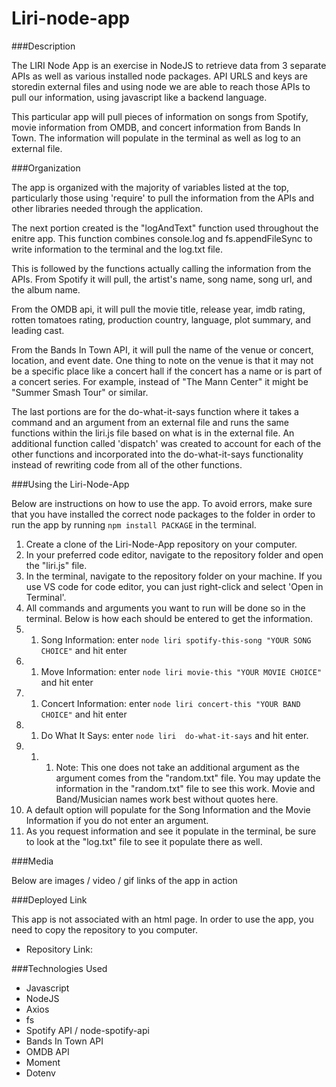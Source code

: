 # Liri-node-app

###Description

The LIRI Node App is an exercise in NodeJS to retrieve data from 3 separate APIs as well as various installed node packages. API URLS and keys are storedin external files and using node we are able to reach those APIs to pull our information, using javascript like a backend language.

This particular app will pull pieces of information on songs from Spotify, movie information from OMDB, and concert information from Bands In Town. The information will populate in the terminal as well as log to an external file.

###Organization

The app is organized with the majority of variables listed at the top, particularly those using 'require' to pull the information from the APIs and other libraries needed through the application.

The next portion created is the "logAndText" function used throughout the enitre app. This function combines console.log and fs.appendFileSync to write information to the terminal and the log.txt file. 

This is followed by the functions actually calling the information from the APIs. From Spotify it will pull, the artist's name, song name, song url, and the album name. 

From the OMDB api, it will pull the movie title, release year, imdb rating, rotten tomatoes rating, production country, language, plot summary, and leading cast.

From the Bands In Town API, it will pull the name of the venue or concert, location, and event date. One thing to note on the venue is that it may not be a specific place like a concert hall if the concert has a name or is part of a concert series. For example, instead of "The Mann Center" it might be "Summer Smash Tour" or similar. 

The last portions are for the do-what-it-says function where it takes a command and an argument from an external file and runs the same functions within the liri.js file based on what is in the external file. An additional function called 'dispatch' was created to account for each of the other functions and incorporated into the do-what-it-says functionality instead of rewriting code from all of the other functions.

###Using the Liri-Node-App

Below are instructions on how to use the app. To avoid errors, make sure that you have installed the correct node packages to the folder in order to run the app by running `npm install PACKAGE` in the terminal. 

1. Create a clone of the Liri-Node-App repository on your computer.
1. In your preferred code editor, navigate to the repository folder and open the "liri.js" file.
1. In the terminal, navigate to the repository folder on your machine. If you use VS code for code editor, you can just right-click and select 'Open in Terminal'.
1. All commands and arguments you want to run will be done so in the terminal. Below is how each should be entered to get the information.
1. 1. Song Information: enter `node liri spotify-this-song "YOUR SONG CHOICE"` and hit enter
1. 1. Move Information: enter `node liri movie-this "YOUR MOVIE CHOICE"` and hit enter
1. 1. Concert Information: enter `node liri concert-this "YOUR BAND CHOICE"` and hit enter
1. 1. Do What It Says: enter `node liri  do-what-it-says` and hit enter. 
1. 1. 1. Note: This one does not take an additional argument as the argument comes from the "random.txt" file. You may update the information in the "random.txt" file to see this work. Movie and Band/Musician names work best without quotes here.
1. A default option will populate for the Song Information and the Movie Information if you do not enter an argument. 
1. As you request information and see it populate in the terminal, be sure to look at the "log.txt" file to see it populate there as well.

###Media

Below are images / video / gif links of the app in action

###Deployed Link

This app is not associated with an html page. In order to use the app, you need to copy the repository to you computer.
* Repository Link: 

###Technologies Used
* Javascript
* NodeJS
* Axios
* fs
* Spotify API / node-spotify-api
* Bands In Town API
* OMDB API
* Moment
* Dotenv
